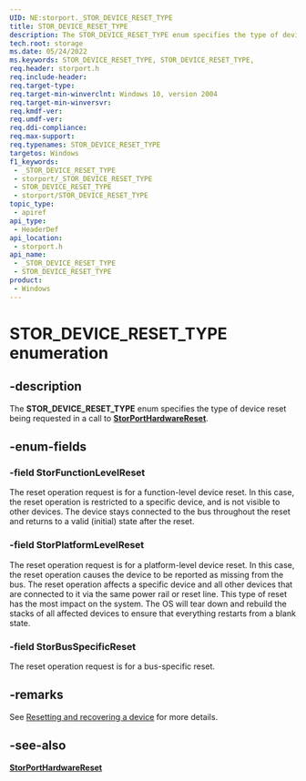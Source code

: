 ```yaml
---
UID: NE:storport._STOR_DEVICE_RESET_TYPE
title: STOR_DEVICE_RESET_TYPE
description: The STOR_DEVICE_RESET_TYPE enum specifies the type of device reset being requested in a call to StorPortHardwareReset.
tech.root: storage
ms.date: 05/24/2022
ms.keywords: STOR_DEVICE_RESET_TYPE, STOR_DEVICE_RESET_TYPE,
req.header: storport.h
req.include-header: 
req.target-type: 
req.target-min-winverclnt: Windows 10, version 2004
req.target-min-winversvr: 
req.kmdf-ver: 
req.umdf-ver: 
req.ddi-compliance: 
req.max-support: 
req.typenames: STOR_DEVICE_RESET_TYPE
targetos: Windows
f1_keywords:
 - _STOR_DEVICE_RESET_TYPE
 - storport/_STOR_DEVICE_RESET_TYPE
 - STOR_DEVICE_RESET_TYPE
 - storport/STOR_DEVICE_RESET_TYPE
topic_type:
 - apiref
api_type:
 - HeaderDef
api_location:
 - storport.h
api_name:
 - _STOR_DEVICE_RESET_TYPE
 - STOR_DEVICE_RESET_TYPE
product:
 - Windows
---
```


# STOR_DEVICE_RESET_TYPE enumeration

## -description

The **STOR_DEVICE_RESET_TYPE** enum specifies the type of device reset being requested in a call to [**StorPortHardwareReset**](nf-storport-storporthardwarereset.md).

## -enum-fields

### -field StorFunctionLevelReset

The reset operation request is for a function-level device reset. In this case, the reset operation is restricted to a specific device, and is not visible to other devices. The device stays connected to the bus throughout the reset and returns to a valid (initial) state after the reset.

### -field StorPlatformLevelReset

The reset operation request is for a platform-level device reset. In this case, the reset operation causes the device to be reported as missing from the bus. The reset operation affects a specific device and all other devices that are connected to it via the same power rail or reset line. This type of reset has the most impact on the system. The OS will tear down and rebuild the stacks of all affected devices to ensure that everything restarts from a blank state.

### -field StorBusSpecificReset

The reset operation request is for a bus-specific reset.

## -remarks

See [Resetting and recovering a device](/windows-hardware/drivers/kernel/resetting-and-recovering-a-device
) for more details.

## -see-also

[**StorPortHardwareReset**](nf-storport-storporthardwarereset.md)

